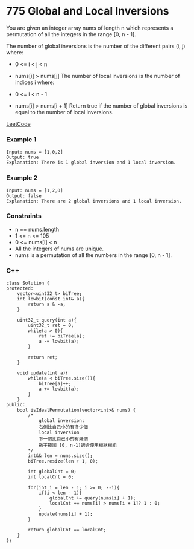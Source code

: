 # 775 Global and Local Inversions

You are given an integer array nums of length n which represents a permutation of all the integers in the range [0, n - 1].

The number of global inversions is the number of the different pairs (i, j) where:

* 0 <= i < j < n
* nums[i] > nums[j]
The number of local inversions is the number of indices i where:

* 0 <= i < n - 1
* nums[i] > nums[i + 1]
Return true if the number of global inversions is equal to the number of local inversions.

[LeetCode](https://leetcode.cn/problems/global-and-local-inversions/)

### Example 1

```
Input: nums = [1,0,2]
Output: true
Explanation: There is 1 global inversion and 1 local inversion.
```

### Example 2


```
Input: nums = [1,2,0]
Output: false
Explanation: There are 2 global inversions and 1 local inversion.
```
 

### Constraints

* n == nums.length
* 1 <= n <= 105
* 0 <= nums[i] < n
* All the integers of nums are unique.
*  nums is a permutation of all the numbers in the range [0, n - 1].

### C++ 

```
class Solution {
protected:
    vector<uint32_t> biTree;
    int lowbit(const int& a){
        return a & -a;
    }

    uint32_t query(int a){
        uint32_t ret = 0;
        while(a > 0){
            ret += biTree[a];
            a -= lowbit(a);
        }

        return ret;
    }

    void update(int a){
        while(a < biTree.size()){
            biTree[a]++;
            a += lowbit(a);
        }
    }
public:
    bool isIdealPermutation(vector<int>& nums) {
        /*
            global inversion:
            右側比自己小的有多少個
            local inversion
            下一個比自己小的有幾個
            數字範圍 [0, n-1]適合使用樹狀樹組
        */
        int&& len = nums.size();
        biTree.resize(len + 1, 0);

        int globalCnt = 0;
        int localCnt = 0;

        for(int i = len - 1; i >= 0; --i){
            if(i < len - 1){
                globalCnt += query(nums[i] + 1);
                localCnt += nums[i] > nums[i + 1]? 1 : 0;
            }
            update(nums[i] + 1);
        }

        return globalCnt == localCnt;
    }
};
```